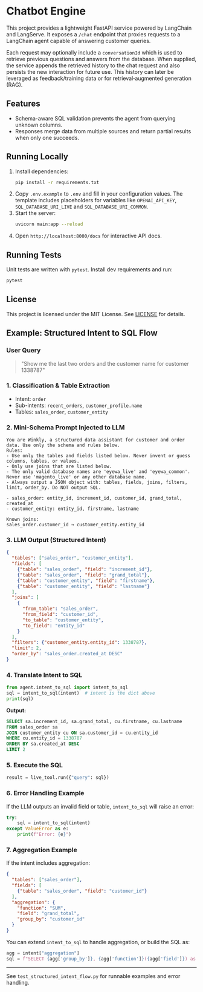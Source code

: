 # Chatbot Engine

This project provides a lightweight FastAPI service powered by LangChain and LangServe. It exposes a `/chat` endpoint that proxies requests to a LangChain agent capable of answering customer queries.

Each request may optionally include a `conversationId` which is used to retrieve previous questions and answers from the database. When supplied, the service appends the retrieved history to the chat request and also persists the new interaction for future use. This history can later be leveraged as feedback/training data or for retrieval‑augmented generation (RAG).

## Features

- Schema-aware SQL validation prevents the agent from querying unknown columns.
- Responses merge data from multiple sources and return partial results when only one succeeds.

## Running Locally

1. Install dependencies:
   ```bash
   pip install -r requirements.txt
   ```
2. Copy `.env.example` to `.env` and fill in your configuration values. The
   template includes placeholders for variables like `OPENAI_API_KEY`,
   `SQL_DATABASE_URI_LIVE` and `SQL_DATABASE_URI_COMMON`.
3. Start the server:
   ```bash
   uvicorn main:app --reload
   ```
4. Open `http://localhost:8000/docs` for interactive API docs.

## Running Tests

Unit tests are written with `pytest`. Install dev requirements and run:

```bash
pytest
```

## License

This project is licensed under the MIT License. See [LICENSE](LICENSE) for details.

## Example: Structured Intent to SQL Flow

### User Query
> "Show me the last two orders and the customer name for customer 1338787"

### 1. Classification & Table Extraction
- Intent: `order`
- Sub-intents: `recent_orders`, `customer_profile.name`
- Tables: `sales_order`, `customer_entity`

### 2. Mini-Schema Prompt Injected to LLM
```
You are Winkly, a structured data assistant for customer and order data. Use only the schema and rules below.
Rules:
- Use only the tables and fields listed below. Never invent or guess columns, tables, or values.
- Only use joins that are listed below.
- The only valid database names are 'eyewa_live' and 'eyewa_common'. Never use 'magento_live' or any other database name.
- Always output a JSON object with: tables, fields, joins, filters, limit, order_by. Do NOT output SQL.

- sales_order: entity_id, increment_id, customer_id, grand_total, created_at
- customer_entity: entity_id, firstname, lastname

Known joins:
sales_order.customer_id → customer_entity.entity_id
```

### 3. LLM Output (Structured Intent)
```json
{
  "tables": ["sales_order", "customer_entity"],
  "fields": [
    {"table": "sales_order", "field": "increment_id"},
    {"table": "sales_order", "field": "grand_total"},
    {"table": "customer_entity", "field": "firstname"},
    {"table": "customer_entity", "field": "lastname"}
  ],
  "joins": [
    {
      "from_table": "sales_order",
      "from_field": "customer_id",
      "to_table": "customer_entity",
      "to_field": "entity_id"
    }
  ],
  "filters": {"customer_entity.entity_id": 1338787},
  "limit": 2,
  "order_by": "sales_order.created_at DESC"
}
```

### 4. Translate Intent to SQL
```python
from agent.intent_to_sql import intent_to_sql
sql = intent_to_sql(intent)  # intent is the dict above
print(sql)
```
**Output:**
```sql
SELECT sa.increment_id, sa.grand_total, cu.firstname, cu.lastname
FROM sales_order sa
JOIN customer_entity cu ON sa.customer_id = cu.entity_id
WHERE cu.entity_id = 1338787
ORDER BY sa.created_at DESC
LIMIT 2
```

### 5. Execute the SQL
```python
result = live_tool.run({"query": sql})
```

### 6. Error Handling Example
If the LLM outputs an invalid field or table, `intent_to_sql` will raise an error:
```python
try:
    sql = intent_to_sql(intent)
except ValueError as e:
    print(f"Error: {e}")
```

### 7. Aggregation Example
If the intent includes aggregation:
```json
{
  "tables": ["sales_order"],
  "fields": [
    {"table": "sales_order", "field": "customer_id"}
  ],
  "aggregation": {
    "function": "SUM",
    "field": "grand_total",
    "group_by": "customer_id"
  }
}
```
You can extend `intent_to_sql` to handle aggregation, or build the SQL as:
```python
agg = intent["aggregation"]
sql = f"SELECT {agg['group_by']}, {agg['function']}({agg['field']}) as total FROM sales_order GROUP BY {agg['group_by']}"
```

---

See `test_structured_intent_flow.py` for runnable examples and error handling.
